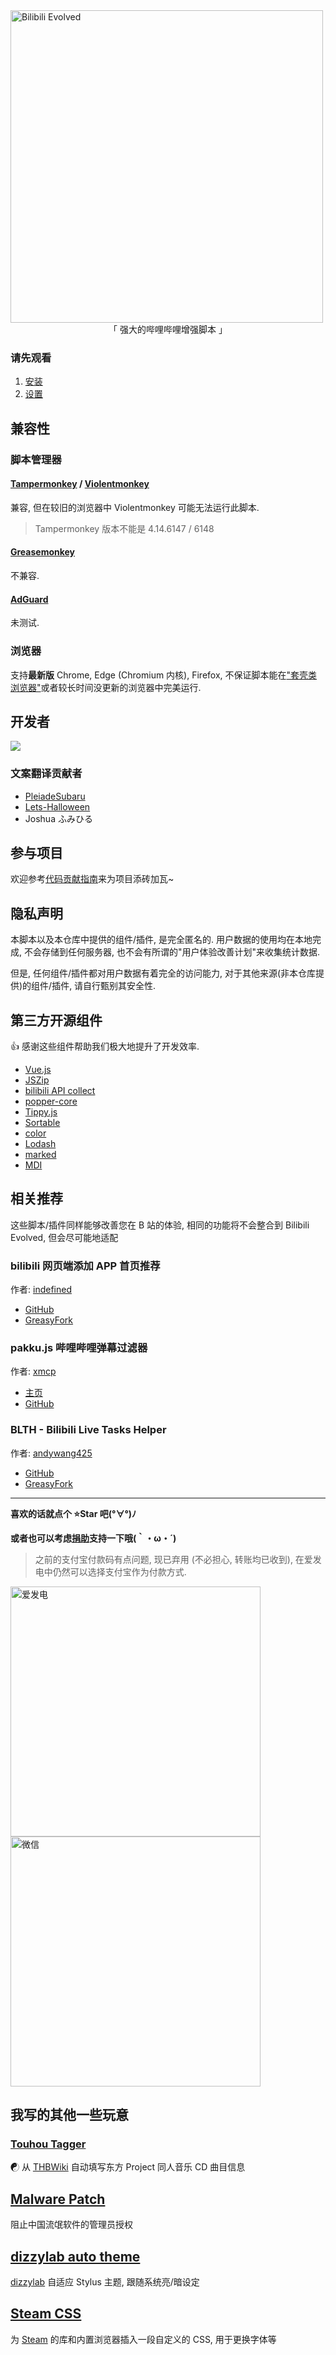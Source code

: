 <div className="flex justify-center"><img id="Bilibili-Evolved" width="500" alt="Bilibili Evolved" src="/bilibili-evolved-wide-color.svg"/></div>
<div align="center" className="dark:text-white">
「 强大的哔哩哔哩增强脚本 」
</div>

### 请先观看

1.  [安装](/user/install)
2.  [设置](/user/settings)

## 兼容性

### 脚本管理器

#### [Tampermonkey](https://tampermonkey.net/) / [Violentmonkey](https://violentmonkey.github.io/)

兼容, 但在较旧的浏览器中 Violentmonkey 可能无法运行此脚本.

> Tampermonkey 版本不能是 4.14.6147 / 6148

#### [Greasemonkey](https://www.greasespot.net/)

不兼容.

#### [AdGuard](https://adguard.com/zh_cn/adguard-windows/overview.html)

未测试.

### 浏览器

支持**最新版** Chrome, Edge (Chromium 内核), Firefox, 不保证脚本能在["套壳类浏览器"](https://www.jianshu.com/p/67d790a8f221)或者较长时间没更新的浏览器中完美运行.

## 开发者

![](https://contrib.rocks/image?repo=the1812/Bilibili-Evolved)

### 文案翻译贡献者

- [PleiadeSubaru](https://github.com/Etherrrr)
- [Lets-Halloween](https://github.com/Lets-Halloween)
- Joshua ふみひる

## 参与项目

欢迎参考[代码贡献指南](/developer)来为项目添砖加瓦~

## 隐私声明

本脚本以及本仓库中提供的组件/插件, 是完全匿名的. 用户数据的使用均在本地完成, 不会存储到任何服务器, 也不会有所谓的"用户体验改善计划"来收集统计数据.

但是, 任何组件/插件都对用户数据有着完全的访问能力, 对于其他来源(非本仓库提供)的组件/插件, 请自行甄别其安全性.

## 第三方开源组件

👍 感谢这些组件帮助我们极大地提升了开发效率.

- [Vue.js](https://cn.vuejs.org/index.html)
- [JSZip](https://stuk.github.io/jszip/)
- [bilibili API collect](https://github.com/SocialSisterYi/bilibili-API-collect)
- [popper-core](https://github.com/popperjs/popper-core)
- [Tippy.js](https://github.com/atomiks/tippyjs)
- [Sortable](https://github.com/SortableJS/Sortable)
- [color](https://github.com/Qix-/color)
- [Lodash](https://lodash.com/)
- [marked](https://github.com/markedjs/marked)
- [MDI](https://materialdesignicons.com)

## 相关推荐

这些脚本/插件同样能够改善您在 B 站的体验, 相同的功能将不会整合到 Bilibili Evolved, 但会尽可能地适配

### bilibili 网页端添加 APP 首页推荐

作者: [indefined](https://github.com/indefined)

- [GitHub](https://github.com/indefined/UserScripts/tree/master/bilibiliHome)
- [GreasyFork](https://greasyfork.org/zh-CN/scripts/368446-bilibili%E7%BD%91%E9%A1%B5%E7%AB%AF%E6%B7%BB%E5%8A%A0app%E9%A6%96%E9%A1%B5%E6%8E%A8%E8%8D%90)

### pakku.js 哔哩哔哩弹幕过滤器

作者: [xmcp](https://github.com/xmcp)

- [主页](https://s.xmcp.ml/pakkujs/)
- [GitHub](https://github.com/xmcp/pakku.js)

### BLTH - Bilibili Live Tasks Helper

作者: [andywang425](https://github.com/andywang425)

- [GitHub](https://github.com/andywang425/BLTH)
- [GreasyFork](https://greasyfork.org/zh-CN/scripts/406048-b%E7%AB%99%E7%9B%B4%E6%92%AD%E9%97%B4%E6%8C%82%E6%9C%BA%E5%8A%A9%E6%89%8B)

---

**喜欢的话就点个 ⭐Star 吧(°∀°)ﾉ**

**或者也可以考虑[捐助](doc/donate.md)支持一下哦(｀・ω・´)**

> 之前的支付宝付款码有点问题, 现已弃用 (不必担心, 转账均已收到), 在爱发电中仍然可以选择支付宝作为付款方式.

<div className="flex flex-col md:flex-row justify-center items-center">
  <a href="https://afdian.net/@the1812" target="_blank">
    <img alt="爱发电" src="/images/afdian.jpg" width="400"/>
  </a>
  <img alt="微信" src="/images/wechat.jpg" width="400"/>
</div>

## 我写的其他一些玩意

### [Touhou Tagger](https://github.com/the1812/Touhou-Tagger)

☯ 从 [THBWiki](https://thwiki.cc/) 自动填写东方 Project 同人音乐 CD 曲目信息

## [Malware Patch](https://github.com/the1812/Malware-Patch)

阻止中国流氓软件的管理员授权

## [dizzylab auto theme](https://github.com/the1812/dizzylab-auto-theme)

[dizzylab](https://www.dizzylab.net/) 自适应 Stylus 主题, 跟随系统亮/暗设定

## [Steam CSS](https://github.com/the1812/SteamCSS)

为 [Steam](https://store.steampowered.com/) 的库和内置浏览器插入一段自定义的 CSS, 用于更换字体等
